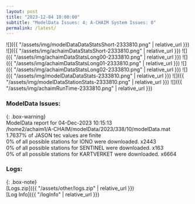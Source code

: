 ```yaml
---
layout: post
title: "2023-12-04 10:00:00"
subtitle: "ModelData Issues: 4; A-CHAIM System Issues: 0"
permalink: /latest/
---
```


![]({{ "/assets/img/modelDataDataStatsShort-2333810.png" | relative_url }})
![]({{ "/assets/img/achaimDataStatsShort-2333810.png" | relative_url }})
![]({{ "/assets/img/achaimDataStatsLong00-2333810.png" | relative_url }})
![]({{ "/assets/img/achaimDataStatsLong01-2333810.png" | relative_url }})
![]({{ "/assets/img/achaimDataStatsLong02-2333810.png" | relative_url }})
![]({{ "/assets/img/modelDataDataStats-2333810.png" | relative_url }})
![]({{ "/assets/img/modelDataStationStats-2333810.png" | relative_url }})
![]({{ "/assets/img/achaimRunTime-2333810.png" | relative_url }})


### ModelData Issues:  
  
{: .box-warning}  
 ModelData report for 04-Dec-2023 10:15:13   
 /home2/achaim1/A-CHAIM/modelData/2023/338/10/modelData.mat   
 1.7637% of JASON tec values are finite   
 0% of all possible stations for IONO were downloaded. x2443   
 0% of all possible stations for SENTINEL were downloaded. x163   
 0% of all possible stations for KARTVERKET were downloaded. x6664   
  


### Logs:  
  
{: .box-note}  
[Logs.zip]({{ "/assets/other/logs.zip" | relative_url }})  
[Log Info]({{ "/logInfo" | relative_url }})  
